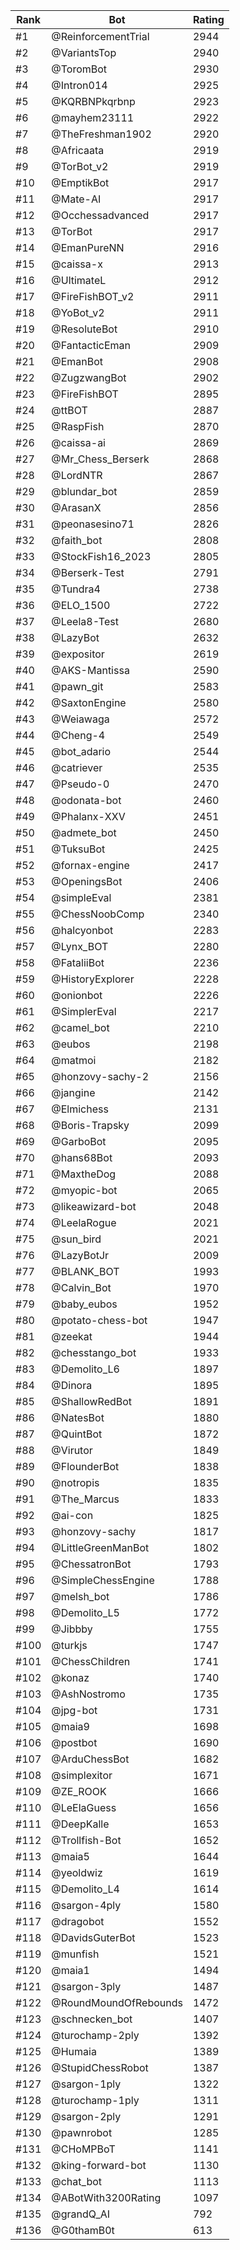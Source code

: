 Rank|Bot|Rating
---|---|---
#1|@ReinforcementTrial|2944
#2|@VariantsTop|2940
#3|@ToromBot|2930
#4|@Intron014|2925
#5|@KQRBNPkqrbnp|2923
#6|@mayhem23111|2922
#7|@TheFreshman1902|2920
#8|@Africaata|2919
#9|@TorBot_v2|2919
#10|@EmptikBot|2917
#11|@Mate-AI|2917
#12|@Occhessadvanced|2917
#13|@TorBot|2917
#14|@EmanPureNN|2916
#15|@caissa-x|2913
#16|@UltimateL|2912
#17|@FireFishBOT_v2|2911
#18|@YoBot_v2|2911
#19|@ResoluteBot|2910
#20|@FantacticEman|2909
#21|@EmanBot|2908
#22|@ZugzwangBot|2902
#23|@FireFishBOT|2895
#24|@ttBOT|2887
#25|@RaspFish|2870
#26|@caissa-ai|2869
#27|@Mr_Chess_Berserk|2868
#28|@LordNTR|2867
#29|@blundar_bot|2859
#30|@ArasanX|2856
#31|@peonasesino71|2826
#32|@faith_bot|2808
#33|@StockFish16_2023|2805
#34|@Berserk-Test|2791
#35|@Tundra4|2738
#36|@ELO_1500|2722
#37|@Leela8-Test|2680
#38|@LazyBot|2632
#39|@expositor|2619
#40|@AKS-Mantissa|2590
#41|@pawn_git|2583
#42|@SaxtonEngine|2580
#43|@Weiawaga|2572
#44|@Cheng-4|2549
#45|@bot_adario|2544
#46|@catriever|2535
#47|@Pseudo-0|2470
#48|@odonata-bot|2460
#49|@Phalanx-XXV|2451
#50|@admete_bot|2450
#51|@TuksuBot|2425
#52|@fornax-engine|2417
#53|@OpeningsBot|2406
#54|@simpleEval|2381
#55|@ChessNoobComp|2340
#56|@halcyonbot|2283
#57|@Lynx_BOT|2280
#58|@FataliiBot|2236
#59|@HistoryExplorer|2228
#60|@onionbot|2226
#61|@SimplerEval|2217
#62|@camel_bot|2210
#63|@eubos|2198
#64|@matmoi|2182
#65|@honzovy-sachy-2|2156
#66|@jangine|2142
#67|@Elmichess|2131
#68|@Boris-Trapsky|2099
#69|@GarboBot|2095
#70|@hans68Bot|2093
#71|@MaxtheDog|2088
#72|@myopic-bot|2065
#73|@likeawizard-bot|2048
#74|@LeelaRogue|2021
#75|@sun_bird|2021
#76|@LazyBotJr|2009
#77|@BLANK_BOT|1993
#78|@Calvin_Bot|1970
#79|@baby_eubos|1952
#80|@potato-chess-bot|1947
#81|@zeekat|1944
#82|@chesstango_bot|1933
#83|@Demolito_L6|1897
#84|@Dinora|1895
#85|@ShallowRedBot|1891
#86|@NatesBot|1880
#87|@QuintBot|1872
#88|@Virutor|1849
#89|@FlounderBot|1838
#90|@notropis|1835
#91|@The_Marcus|1833
#92|@ai-con|1825
#93|@honzovy-sachy|1817
#94|@LittleGreenManBot|1802
#95|@ChessatronBot|1793
#96|@SimpleChessEngine|1788
#97|@melsh_bot|1786
#98|@Demolito_L5|1772
#99|@Jibbby|1755
#100|@turkjs|1747
#101|@ChessChildren|1741
#102|@konaz|1740
#103|@AshNostromo|1735
#104|@jpg-bot|1731
#105|@maia9|1698
#106|@postbot|1690
#107|@ArduChessBot|1682
#108|@simplexitor|1671
#109|@ZE_ROOK|1666
#110|@LeElaGuess|1656
#111|@DeepKalle|1653
#112|@Trollfish-Bot|1652
#113|@maia5|1644
#114|@yeoldwiz|1619
#115|@Demolito_L4|1614
#116|@sargon-4ply|1580
#117|@dragobot|1552
#118|@DavidsGuterBot|1523
#119|@munfish|1521
#120|@maia1|1494
#121|@sargon-3ply|1487
#122|@RoundMoundOfRebounds|1472
#123|@schnecken_bot|1407
#124|@turochamp-2ply|1392
#125|@Humaia|1389
#126|@StupidChessRobot|1387
#127|@sargon-1ply|1322
#128|@turochamp-1ply|1311
#129|@sargon-2ply|1291
#130|@pawnrobot|1285
#131|@CHoMPBoT|1141
#132|@king-forward-bot|1130
#133|@chat_bot|1113
#134|@ABotWith3200Rating|1097
#135|@grandQ_AI|792
#136|@G0thamB0t|613
